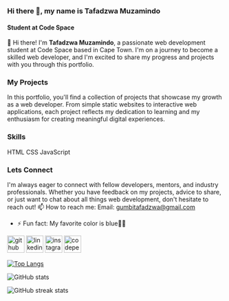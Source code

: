 ### Hi there 👋, my name is Tafadzwa Muzamindo
#### Student at Code Space


👋 Hi there! I'm **Tafadzwa Muzamindo**, a passionate web development student at Code Space based in Cape Town. I'm on a journey to become a skilled web developer, and I'm excited to share my progress and projects with you through this portfolio.


### My Projects

In this portfolio, you'll find a collection of projects that showcase my growth as a web developer. From simple static websites to interactive web applications, each project reflects my dedication to learning and my enthusiasm for creating meaningful digital experiences. 

### Skills
HTML CSS JavaScript

### Lets Connect
I'm always eager to connect with fellow developers, mentors, and industry professionals. Whether you have feedback on my projects, advice to share, or just want to chat about all things web development, don't hesitate to reach out! 📫 How to reach me: Email: gumbitafadzwa@gmail.com  

- ⚡ Fun fact: My favorite color is blue🔵😀  


[<img src='https://cdn.jsdelivr.net/npm/simple-icons@3.0.1/icons/github.svg' alt='github' height='40'>](https://github.com/tafadzwa96)  [<img src='https://cdn.jsdelivr.net/npm/simple-icons@3.0.1/icons/linkedin.svg' alt='linkedin' height='40'>](https://www.linkedin.com/in/Tafadzwa-Muzamindo/)  [<img src='https://cdn.jsdelivr.net/npm/simple-icons@3.0.1/icons/instagram.svg' alt='instagram' height='40'>](https://www.instagram.com/tg-norman/)  [<img src='https://cdn.jsdelivr.net/npm/simple-icons@3.0.1/icons/codepen.svg' alt='codepen' height='40'>](https://codepen.io/Tafadzwa-Muzamindo)  

[![Top Langs](https://github-readme-stats.vercel.app/api/top-langs/?username=tafadzwa96)](https://github.com/anuraghazra/github-readme-stats)

![GitHub stats](https://github-readme-stats.vercel.app/api?username=tafadzwa96&show_icons=true)  

![GitHub streak stats](https://streak-stats.demolab.com/?user=tafadzwa96)  


